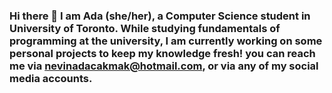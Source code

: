 ### Hi there 👋 I am Ada (she/her), a Computer Science student in University of Toronto. While studying fundamentals of programming at the university, I am currently working on some personal projects to keep my knowledge fresh! you can reach me via nevinadacakmak@hotmail.com, or via any of my social media accounts. 

